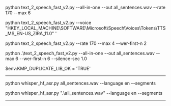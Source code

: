python text_2_speech_fast_v2.py --all-in-one --out all_sentences.wav --rate 170 --max 6

python text_2_speech_fast_v2.py --voice "HKEY_LOCAL_MACHINE\\SOFTWARE\\Microsoft\\Speech\\Voices\\Tokens\\TTS_MS_EN-US_ZIRA_11.0"
'

python text_2_speech_fast_v2.py --rate 170 --max 4 --wer-first-n 2    

python .\text_2_speech_fast_v2.py --all-in-one --out all_sentences.wav --max 6 --wer-first-n 6 --silence-sec 1.0

$env:KMP_DUPLICATE_LIB_OK = 'TRUE'  

----

python whisper_hf_asr.py all_sentences.wav --language en --segments

python whisper_hf_asr.py ".\all_sentences.wav" --language en --segments

----
